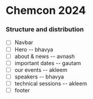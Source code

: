 # Chemcon 2024

### Structure and distribution

- [ ] Navbar
- [ ] Hero -- bhavya
- [ ] about & news -- avnash
- [ ] important dates -- gautam
- [ ] our events -- akleem
- [ ] speakers -- bhavya
- [ ] technical sessions -- akleem
- [ ] footer
